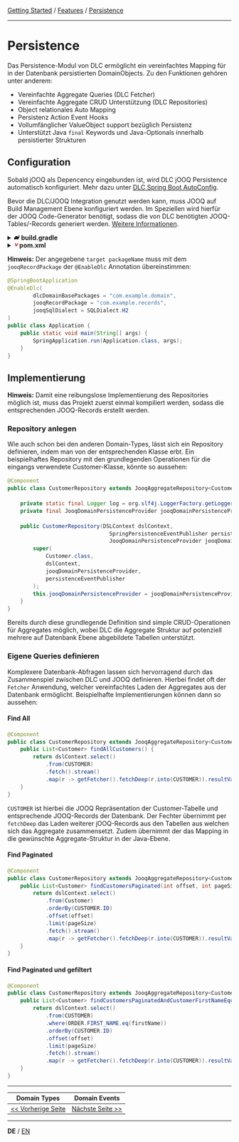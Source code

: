 [Getting Started](../index_de.md) / [Features](../guides/features_de.md) / [Persistence](persistence_de.md)

---

# Persistence

Das Persistence-Modul von DLC ermöglicht ein vereinfachtes Mapping für in der Datenbank persistierten DomainObjects.
Zu den Funktionen gehören unter anderem:
-   Vereinfachte Aggregate Queries (DLC Fetcher)
-   Vereinfachte Aggregate CRUD Unterstützung (DLC Repositories)
-   Object relationales Auto Mapping
-   Persistenz Action Event Hooks
-   Vollumfänglicher ValueObject support bezüglich Persistenz
-   Unterstützt Java  `final`  Keywords und Java-Optionals innerhalb persistierter Strukturen

## Configuration
Sobald jOOQ als Depencency eingebunden ist, wird DLC jOOQ Persistence automatisch konfiguriert.
Mehr dazu unter [DLC Spring Boot AutoConfig](./../../../dlc-spring-boot-autoconfig/readme.md).

Bevor die DLC/JOOQ Integration genutzt werden kann, muss JOOQ auf Build Management Ebene konfiguriert werden. Im Speziellen 
wird hierfür der JOOQ Code-Generator benötigt, sodass die von DLC benötigten JOOQ-Tables/-Records generiert werden.
[Weitere Informationen](https://www.jooq.org/doc/latest/manual/code-generation/codegen-execution/).

<details>
<summary><img style="height: 12px" src="../../icons/gradle.svg" alt="gradle"> <b>build.gradle</b></summary>

```groovy
plugins {
    id 'org.jooq.jooq-codegen-gradle' version '3.20.6'
}

jooq {
    configuration {
        jdbc {
            driver = 'org.h2.Driver'
            url = 'jdbc:h2:~/my-db'
            user = 'sa'
            password = ''
        }
        generator {
            database {
                name = 'org.jooq.meta.h2.H2Database'
                inputSchema = 'PUBLIC'
            }
            generate {
                daos = true
                pojos = true
            }
            target {
                packageName = 'com.example.records'
                directory = 'build/generated-sources/jooq'
            }
        }
    }
}

dependencies {
    jooqCodegen 'com.h2database:h2:2.3.232'
}
```
</details>

<details>
<summary><img style="height: 12px" src="../../icons/file-type-maven.svg" alt="maven"><b>pom.xml</b></summary>

```xml
<build>
    <plugins>
        <plugin>
            <groupId>org.jooq</groupId>
            <artifactId>jooq-codegen-maven</artifactId>
            <version>${jooq.version}</version>
            <executions>
                <execution>
                    <id>generate-jooq</id>
                    <phase>generate-sources</phase>
                    <goals>
                        <goal>generate</goal>
                    </goals>
                    <configuration>
                        <jdbc>
                            <driver>org.h2.Driver</driver>
                            <url>jdbc:h2:~/my-db</url>
                            <user>sa</user>
                            <password></password>
                        </jdbc>
                        <generator>
                            <database>
                                <name>org.jooq.meta.h2.H2Database</name>
                                <inputSchema>PUBLIC</inputSchema>
                            </database>
                            <generate>
                                <daos>true</daos>
                                <pojos>true</pojos>
                            </generate>
                            <target>
                                <packageName>com.example.records</packageName>
                                <directory>${project.build.directory}/generated-sources/jooq</directory>
                            </target>
                        </generator>
                    </configuration>
                </execution>
            </executions>
        </plugin>
    </plugins>
</build>
```
</details>

**Hinweis:** Der angegebene `target packageName` muss mit dem `jooqRecordPackage` der `@EnableDlc` Annotation übereinstimmen:
```java
@SpringBootApplication
@EnableDlc(
        dlcDomainBasePackages = "com.example.domain", 
        jooqRecordPackage = "com.example.records",
        jooqSqlDialect = SQLDialect.H2
)
public class Application {
    public static void main(String[] args) {
        SpringApplication.run(Application.class, args);
    }
}
```

## Implementierung
**Hinweis:** Damit eine reibungslose Implementierung des Repositories möglich ist,
muss das Projekt zuerst einmal kompiliert werden, sodass die entsprechenden JOOQ-Records erstellt werden.

### Repository anlegen
Wie auch schon bei den anderen Domain-Types, lässt sich ein Repository definieren,
indem man von der entsprechenden Klasse erbt. Ein beispielhaftes Repository mit den grundlegenden 
Operationen für die eingangs verwendete Customer-Klasse, könnte so aussehen:
```Java
@Component
public class CustomerRepository extends JooqAggregateRepository<Customer, CustomerId> {

    private static final Logger log = org.slf4j.LoggerFactory.getLogger(CustomerRepository.class);
    private final JooqDomainPersistenceProvider jooqDomainPersistenceProvider;
    
    public CustomerRepository(DSLContext dslContext,
                                SpringPersistenceEventPublisher persistenceEventPublisher,
                                JooqDomainPersistenceProvider jooqDomainPersistenceProvider) {
        super(
            Customer.class,
            dslContext,
            jooqDomainPersistenceProvider,
            persistenceEventPublisher
        );
        this.jooqDomainPersistenceProvider = jooqDomainPersistenceProvider;
    }
}
```

Bereits durch diese grundlegende Definition sind simple CRUD-Operationen für Aggregates möglich, wobei DLC die Aggregate Struktur auf potenziell mehrere
auf Datenbank Ebene abgebildete Tabellen unterstützt.

### Eigene Queries definieren
Komplexere Datenbank-Abfragen lassen sich hervorragend durch das Zusammenspiel zwischen DLC und JOOQ definieren.
Hierbei findet oft der `Fetcher` Anwendung, welcher vereinfachtes Laden der Aggregates aus der Datenbank ermöglicht.
Beispielhafte Implementierungen können dann so aussehen:

#### Find All
```Java
@Component
public class CustomerRepository extends JooqAggregateRepository<Customer, CustomerId> {
    public List<Customer> findAllCustomers() {
        return dslContext.select()
            .from(CUSTOMER)
            .fetch().stream()
            .map(r -> getFetcher().fetchDeep(r.into(CUSTOMER)).resultValue().get()).collect(Collectors.toList());
    }
}
```
`CUSTOMER` ist hierbei die JOOQ Repräsentation der Customer-Tabelle und entsprechende JOOQ-Records der Datenbank.
Der Fechter übernimmt per `fetchDeep` das Laden weiterer jOOQ-Records aus den Tabellen aus welchen sich das Aggregate zusammensetzt.
Zudem übernimmt der das Mapping in die gewünschte Aggregate-Struktur in der Java-Ebene.

#### Find Paginated
```Java
@Component
public class CustomerRepository extends JooqAggregateRepository<Customer, CustomerId> {
    public List<Customer> findCustomersPaginated(int offset, int pageSize) {
        return dslContext.select()
            .from(Customer)
            .orderBy(CUSTOMER.ID)
            .offset(offset)
            .limit(pageSize)
            .fetch().stream()
            .map(r -> getFetcher().fetchDeep(r.into(CUSTOMER)).resultValue().get()).collect(Collectors.toList());
    }
}
```

#### Find Paginated und gefiltert
```Java
@Component
public class CustomerRepository extends JooqAggregateRepository<Customer, CustomerId> {
    public List<Customer> findCustomersPaginatedAndCustomerFirstNameEqualTo(String firstName, int offset, int pageSize) {
        return dslContext.select()
            .from(CUSTOMER)
            .where(ORDER.FIRST_NAME.eq(firstName))
            .orderBy(CUSTOMER.ID)
            .offset(offset)
            .limit(pageSize)
            .fetch().stream()
            .map(r -> getFetcher().fetchDeep(r.into(CUSTOMER)).resultValue().get()).collect(Collectors.toList());
    }
}
```

---
|             **Domain Types**              |            **Domain Events**            |
|:-----------------------------------------:|:---------------------------------------:|
| [<< Vorherige Seite](domain_types_de.md)  | [Nächste Seite >>](domain_events_de.md) |

---

**DE** / [EN](../../english/features/persistence_en.md)
